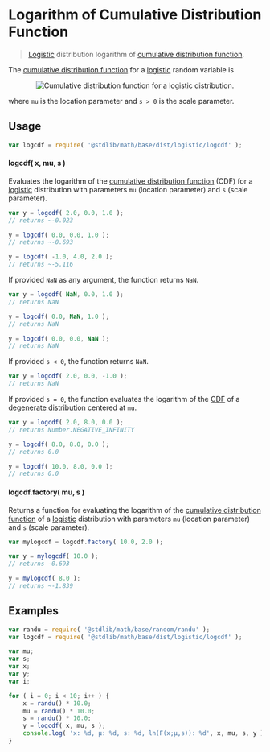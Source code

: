 # Logarithm of Cumulative Distribution Function

> [Logistic][logistic] distribution logarithm of [cumulative distribution function][cdf].

<section class="intro">

The [cumulative distribution function][cdf] for a [logistic][logistic] random variable is

<!-- <equation class="equation" label="eq:cdf" align="center" raw="F(x; \mu, s) = \frac{1}{1+e^{-\frac{x-\mu}{s}}}" alt="Cumulative distribution function for a logistic distribution."> -->

<div class="equation" align="center" data-raw-text="F(x; \mu, s) = \frac{1}{1+e^{-\frac{x-\mu}{s}}}" data-equation="eq:cdf">
    <img src="" alt="Cumulative distribution function for a logistic distribution.">
    <br>
</div>

<!-- </equation> -->

where `mu` is the location parameter and `s > 0` is the scale parameter.

</section>

<!-- /.intro -->

<section class="usage">

## Usage
``` javascript
var logcdf = require( '@stdlib/math/base/dist/logistic/logcdf' );
```

#### logcdf( x, mu, s )

Evaluates the logarithm of the [cumulative distribution function][cdf] (CDF) for a [logistic][logistic] distribution with parameters `mu` (location parameter) and `s` (scale parameter).

``` javascript
var y = logcdf( 2.0, 0.0, 1.0 );
// returns ~-0.023

y = logcdf( 0.0, 0.0, 1.0 );
// returns ~-0.693

y = logcdf( -1.0, 4.0, 2.0 );
// returns ~-5.116
```

If provided `NaN` as any argument, the function returns `NaN`.

``` javascript
var y = logcdf( NaN, 0.0, 1.0 );
// returns NaN

y = logcdf( 0.0, NaN, 1.0 );
// returns NaN

y = logcdf( 0.0, 0.0, NaN );
// returns NaN
```

If provided `s < 0`, the function returns `NaN`.

``` javascript
var y = logcdf( 2.0, 0.0, -1.0 );
// returns NaN
```

If provided `s = 0`, the function evaluates the logarithm of the [CDF][cdf] of a [degenerate distribution][degenerate-distribution] centered at `mu`.

``` javascript
var y = logcdf( 2.0, 8.0, 0.0 );
// returns Number.NEGATIVE_INFINITY

y = logcdf( 8.0, 8.0, 0.0 );
// returns 0.0

y = logcdf( 10.0, 8.0, 0.0 );
// returns 0.0
```

#### logcdf.factory( mu, s )

Returns a function for evaluating the logarithm of the [cumulative distribution function][cdf] of a [logistic][logistic] distribution with parameters `mu` (location parameter) and `s` (scale parameter).

``` javascript
var mylogcdf = logcdf.factory( 10.0, 2.0 );

var y = mylogcdf( 10.0 );
// returns -0.693

y = mylogcdf( 8.0 );
// returns ~-1.839
```

</section>

<!-- /.usage -->

<section class="examples">

## Examples

``` javascript
var randu = require( '@stdlib/math/base/random/randu' );
var logcdf = require( '@stdlib/math/base/dist/logistic/logcdf' );

var mu;
var s;
var x;
var y;
var i;

for ( i = 0; i < 10; i++ ) {
    x = randu() * 10.0;
    mu = randu() * 10.0;
    s = randu() * 10.0;
    y = logcdf( x, mu, s );
    console.log( 'x: %d, µ: %d, s: %d, ln(F(x;µ,s)): %d', x, mu, s, y );
}
```

</section>

<!-- /.examples -->


<section class="links">

[logistic]: https://en.wikipedia.org/wiki/Logistic_distribution
[cdf]: https://en.wikipedia.org/wiki/Cumulative_distribution_function
[degenerate-distribution]: https://en.wikipedia.org/wiki/Degenerate_distribution

</section>

<!-- /.links -->
